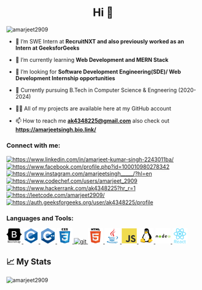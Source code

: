 <h1 align="center">Hi 👋</h1>

<p align="left"> <img src="https://komarev.com/ghpvc/?username=amarjeet2909&label=Profile%20views&color=0e75b6&style=flat" alt="amarjeet2909" /> </p>

- 🌱 I’m SWE Intern at **RecruitNXT and also previously worked as an Intern at GeeksforGeeks**

- 🌱 I’m currently learning **Web Development and MERN Stack**

- 👯 I’m looking for **Software Development Engineering(SDE)/ Web Development Internship opportunities**

- 🌱 Currently pursuing B.Tech in Computer Science & Engneering (2020-2024)

- 👨‍💻 All of my projects are available here at my GitHub account

- 📫 How to reach me **ak4348225@gmail.com** also check out **https://amarjeetsingh.bio.link/**

<h3 align="left">Connect with me:</h3>
<p align="left">
<a href="https://linkedin.com/in/amarjeet-kumar-singh-2243011ba/" target="blank"><img align="center" src="https://raw.githubusercontent.com/rahuldkjain/github-profile-readme-generator/master/src/images/icons/Social/linked-in-alt.svg" alt="https://www.linkedin.com/in/amarjeet-kumar-singh-2243011ba/" height="30" width="40" /></a>
<a href="https://fb.com/profile.php?id=100010980278342" target="blank"><img align="center" src="https://raw.githubusercontent.com/rahuldkjain/github-profile-readme-generator/master/src/images/icons/Social/facebook.svg" alt="https://www.facebook.com/profile.php?id=100010980278342" height="30" width="40" /></a>
<a href="https://instagram.com/amarjeetsingh_____/?hl=en" target="blank"><img align="center" src="https://raw.githubusercontent.com/rahuldkjain/github-profile-readme-generator/master/src/images/icons/Social/instagram.svg" alt="https://www.instagram.com/amarjeetsingh_____/?hl=en" height="30" width="40" /></a>
<a href="https://www.codechef.com/users/amarjeet_2909" target="blank"><img align="center" src="https://cdn.jsdelivr.net/npm/simple-icons@3.1.0/icons/codechef.svg" alt="https://www.codechef.com/users/amarjeet_2909" height="30" width="40" /></a>
<a href="https://www.hackerrank.com/ak4348225?hr_r=1" target="blank"><img align="center" src="https://raw.githubusercontent.com/rahuldkjain/github-profile-readme-generator/master/src/images/icons/Social/hackerrank.svg" alt="https://www.hackerrank.com/ak4348225?hr_r=1" height="30" width="40" /></a>
<a href="https://www.leetcode.com/amarjeet2909/" target="blank"><img align="center" src="https://raw.githubusercontent.com/rahuldkjain/github-profile-readme-generator/master/src/images/icons/Social/leet-code.svg" alt="https://leetcode.com/amarjeet2909/" height="30" width="40" /></a>
<a href="https://auth.geeksforgeeks.org/user/ak4348225/profile" target="blank"><img align="center" src="https://raw.githubusercontent.com/rahuldkjain/github-profile-readme-generator/master/src/images/icons/Social/geeks-for-geeks.svg" alt="https://auth.geeksforgeeks.org/user/ak4348225/profile" height="30" width="40" /></a>
</p>

<h3 align="left">Languages and Tools:</h3>
<p align="left"> <a href="https://getbootstrap.com" target="_blank" rel="noreferrer"> <img src="https://raw.githubusercontent.com/devicons/devicon/master/icons/bootstrap/bootstrap-plain-wordmark.svg" alt="bootstrap" width="40" height="40"/> </a> <a href="https://www.cprogramming.com/" target="_blank" rel="noreferrer"> <img src="https://raw.githubusercontent.com/devicons/devicon/master/icons/c/c-original.svg" alt="c" width="40" height="40"/> </a> <a href="https://www.w3schools.com/cpp/" target="_blank" rel="noreferrer"> <img src="https://raw.githubusercontent.com/devicons/devicon/master/icons/cplusplus/cplusplus-original.svg" alt="cplusplus" width="40" height="40"/> </a> <a href="https://www.w3schools.com/css/" target="_blank" rel="noreferrer"> <img src="https://raw.githubusercontent.com/devicons/devicon/master/icons/css3/css3-original-wordmark.svg" alt="css3" width="40" height="40"/> </a> <a href="https://git-scm.com/" target="_blank" rel="noreferrer"> <img src="https://www.vectorlogo.zone/logos/git-scm/git-scm-icon.svg" alt="git" width="40" height="40"/> </a> <a href="https://www.w3.org/html/" target="_blank" rel="noreferrer"> <img src="https://raw.githubusercontent.com/devicons/devicon/master/icons/html5/html5-original-wordmark.svg" alt="html5" width="40" height="40"/> </a> <a href="https://www.java.com" target="_blank" rel="noreferrer"> <img src="https://raw.githubusercontent.com/devicons/devicon/master/icons/java/java-original.svg" alt="java" width="40" height="40"/> </a> <a href="https://developer.mozilla.org/en-US/docs/Web/JavaScript" target="_blank" rel="noreferrer"> <img src="https://raw.githubusercontent.com/devicons/devicon/master/icons/javascript/javascript-original.svg" alt="javascript" width="40" height="40"/> </a> <a href="https://www.linux.org/" target="_blank" rel="noreferrer"> <img src="https://raw.githubusercontent.com/devicons/devicon/master/icons/linux/linux-original.svg" alt="linux" width="40" height="40"/> </a> <a href="https://nodejs.org" target="_blank" rel="noreferrer"> <img src="https://raw.githubusercontent.com/devicons/devicon/master/icons/nodejs/nodejs-original-wordmark.svg" alt="nodejs" width="40" height="40"/> </a> <a href="https://reactjs.org/" target="_blank" rel="noreferrer"> <img src="https://raw.githubusercontent.com/devicons/devicon/master/icons/react/react-original-wordmark.svg" alt="react" width="40" height="40"/> </a> </p>

## &#x1f4c8; My Stats

<p><img align="center" src="https://github-readme-streak-stats.herokuapp.com/?user=amarjeet2909&" alt="amarjeet2909" /></p>

